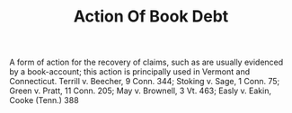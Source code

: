 ---
title: Action Of Book Debt
letter: A
permalink: "/definitions/bld-action-of-book-debt.html"
body: A form of action for the recovery of claims, such as are usually evidenced by
  a book-account; this action is principally used in Vermont and Connecticut. Terrill
  v. Beecher, 9 Conn. 344; Stoking v. Sage, 1 Conn. 75; Green v. Pratt, 11 Conn. 205;
  May v. Brownell, 3 Vt. 463; Easly v. Eakin, Cooke (Tenn.) 388
published_at: '2018-07-07'
source: Black's Law Dictionary 2nd Ed (1910)
layout: post
---